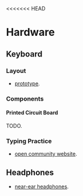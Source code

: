 <<<<<<< HEAD
# Hardware

## Keyboard

### Layout

- [prototype](https://configure.zsa.io/moonlander/layouts/DNZPN/latest/0).

### Components

#### Printed Circuit Board

TODO.



### Typing Practice

- [open community website](https://monkeytype.com/).

## Headphones

- [near-ear headphones](https://www.amazon.com/dp/B0B73ZCY5B?psc=1&ref=ppx_yo2ov_dt_b_product_details).
